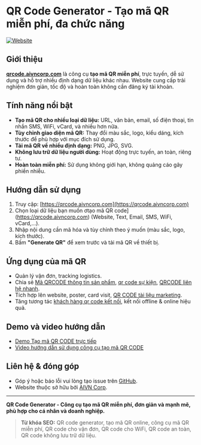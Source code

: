 # QR Code Generator - Tạo mã QR miễn phí, đa chức năng

[![Website](https://img.shields.io/website?url=https%3A%2F%2Fqrcode.aivncorp.com)](https://qrcode.aivncorp.com)

## Giới thiệu

[**qrcode.aivncorp.com**](https://qrcode.aivncorp.com) là công cụ **tạo mã QR miễn phí**, trực tuyến, dễ sử dụng và hỗ trợ nhiều định dạng dữ liệu khác nhau. Website cung cấp trải nghiệm đơn giản, tốc độ và hoàn toàn không cần đăng ký tài khoản.

## Tính năng nổi bật

- **Tạo mã QR cho nhiều loại dữ liệu:** URL, văn bản, email, số điện thoại, tin nhắn SMS, WiFi, vCard, và nhiều hơn nữa.
- **Tùy chỉnh giao diện mã QR:** Thay đổi màu sắc, logo, kiểu dáng, kích thước để phù hợp với mục đích sử dụng.
- **Tải mã QR về nhiều định dạng:** PNG, JPG, SVG.
- **Không lưu trữ dữ liệu người dùng:** Hoạt động trực tuyến, an toàn, riêng tư.
- **Hoàn toàn miễn phí:** Sử dụng không giới hạn, không quảng cáo gây phiền nhiễu.

## Hướng dẫn sử dụng

1. Truy cập: [https://qrcode.aivncorp.com](https://qrcode.aivncorp.com)
2. Chọn loại dữ liệu bạn muốn ơtạo mã QR code](https://qrcode.aivncorp.com) (Website, Text, Email, SMS, WiFi, vCard,...).
3. Nhập nội dung cần mã hóa và tùy chỉnh theo ý muốn (màu sắc, logo, kích thước).
4. Bấm **"Generate QR"** để xem trước và tải mã QR về thiết bị.

## Ứng dụng của mã QR

- Quản lý vận đơn, tracking logistics.
- Chia sẻ [Mã QRCODE thông tin sản phẩm](https://qrcode.aivncorp.com/vi/202507/cach-tao-qr-code-thay-doi-thong-tin-san-pham.html), [qr code sự kiện](https://qrcode.aivncorp.com/vi/202507/cach-tao-ma-qr-code-tich-diem-giam-gia.html), [QRCODE liên hệ nhanh](https://qrcode.aivncorp.com/vi/202507/ma-qr-code-trong-giao-duc-ket-noi-lop-hoc-hien-dai.html).
- Tích hợp lên website, poster, card visit, [QR CODE tài liệu marketing](https://qrcode.aivncorp.com/vi/202507/ma-qr-code-thong-tin-san-pham.html).
- Tăng tương tác [khách hàng qr code kết nối](https://qrcode.aivncorp.com/vi/202507/tao-ma-qr-code-ket-noi-mang-xa-hoi.html), kết nối offline & online hiệu quả.

## Demo và video hướng dẫn

- [Demo Tạo mã QR CODE trực tiếp](https://qrcode.aivncorp.com)
- [Video hướng dẫn sử dụng công cụ tạo mã QR CODE](https://www.youtube.com/embed/QNwBPAG74K4)

## Liên hệ & đóng góp

- Góp ý hoặc báo lỗi vui lòng tạo issue trên [GitHub](#).
- Website thuộc sở hữu bởi [AIVN Corp](https://aivncorp.com).

---

**QR Code Generator - Công cụ tạo mã QR miễn phí, đơn giản và mạnh mẽ, phù hợp cho cá nhân và doanh nghiệp.**

> **Từ khóa SEO:** QR code generator, tạo mã QR online, công cụ mã QR miễn phí, QR code cho vận đơn, QR code cho WiFi, QR code an toàn, QR code không lưu trữ dữ liệu.
